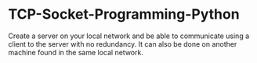 # TCP-Socket-Programming-Python
Create a server on your local network and be able to communicate using  a client to the server with no redundancy. It can also be done on another machine found in the same local network.
